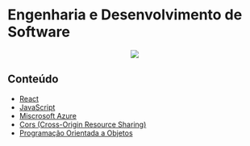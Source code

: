 
# Engenharia e Desenvolvimento de Software

<div align="center">
    <img src="https://media2.giphy.com/media/v1.Y2lkPTc5MGI3NjExd3JwenZ2bG50ZHIyeWJ6bDVqNHRleHFiMnZ5ZWc1OHliMzZtdGF3ZCZlcD12MV9pbnRlcm5hbF9naWZfYnlfaWQmY3Q9Zw/f3iwJFOVOwuy7K6FFw/giphy.gif">
    </div>

## Conteúdo
- [React](React/main.md)
- [JavaScript](JavaScript/main.md)
- [Miscrosoft Azure](/azure/main.md)
- [Cors (Cross-Origin Resource Sharing)](/Cors/main.md)
- [Programação Orientada a Objetos](poo/main.md)